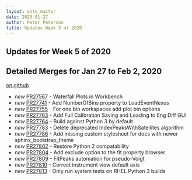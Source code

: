 ```yaml
---
layout: onto_master
date: 2020-01-27
author: Peter Peterson
title: Updates Week 5 of 2020
---
```

Updates for Week 5 of 2020
--------------------------

Detailed Merges for Jan 27 to Feb 2, 2020
-----------------------------------------
[on github](https://github.com/mantidproject/mantid/pulls?q=is%3Apr+merged%3A2020-01-28..2020-02-02)

* *new* [PR27567](https://github.com/mantidproject/mantid/pull/27567) - Waterfall Plots in Workbench
* *new* [PR27741](https://github.com/mantidproject/mantid/pull/27741) - Add NumberOfBins property to LoadEventNexus
* *new* [PR27755](https://github.com/mantidproject/mantid/pull/27755) - For one bin workspaces add plot bin options
* *new* [PR27763](https://github.com/mantidproject/mantid/pull/27763) - Add Full Calibration Saving and Loading to Eng Diff GUI
* *new* [PR27764](https://github.com/mantidproject/mantid/pull/27764) - Build against Python 3 by default
* *new* [PR27783](https://github.com/mantidproject/mantid/pull/27783) - Delete deprecated IndexPeaksWithSatellites algorithm
* *new* [PR27786](https://github.com/mantidproject/mantid/pull/27786) - Add missing custom stylesheet for docs with newer sphinx_bootstrap_theme
* *new* [PR27802](https://github.com/mantidproject/mantid/pull/27802) - Restore Python 2 compatability
* *new* [PR27804](https://github.com/mantidproject/mantid/pull/27804) - Add exclude option to the fit property browser
* *new* [PR27809](https://github.com/mantidproject/mantid/pull/27809) - FitPeaks automation for pseudo-Voigt
* *new* [PR27810](https://github.com/mantidproject/mantid/pull/27810) - Correct instrument view default axis
* *new* [PR27813](https://github.com/mantidproject/mantid/pull/27813) - Only run system tests on RHEL Python 3 builds
